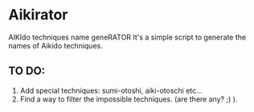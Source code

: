 # Aikirator
AIKIdo techniques name geneRATOR
It's a simple script to generate the names of Aikido techniques.

## TO DO:
1. Add special techniques: sumi-otoshi, aiki-otoschi etc...
2. Find a way to filter the impossible techniques. (are there any? ;)  ).
